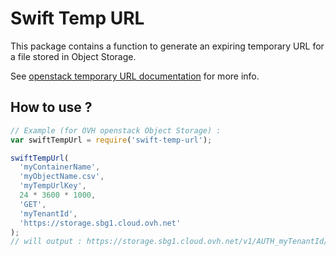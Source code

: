 Swift Temp URL
============
This package contains a function to generate an expiring temporary URL for a file stored in Object Storage.

See [openstack temporary URL documentation](http://docs.openstack.org/kilo/config-reference/content/object-storage-tempurl.html) for more info.

## How to use ?
```js
// Example (for OVH openstack Object Storage) :
var swiftTempUrl = require('swift-temp-url');

swiftTempUrl(
  'myContainerName',
  'myObjectName.csv',
  'myTempUrlKey',
  24 * 3600 * 1000,
  'GET',
  'myTenantId',
  'https://storage.sbg1.cloud.ovh.net'
);
// will output : https://storage.sbg1.cloud.ovh.net/v1/AUTH_myTenantId/myContainerName/myObjectName.csv?temp_url_sig=c0d06ff4fc848c72b36626b99bf0752e369db15d&temp_url_expires=1443617620
```
